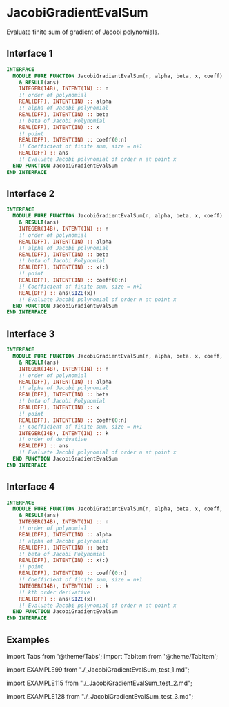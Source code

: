 # JacobiGradientEvalSum

Evaluate finite sum of gradient of Jacobi polynomials.

## Interface 1

```fortran
INTERFACE
  MODULE PURE FUNCTION JacobiGradientEvalSum(n, alpha, beta, x, coeff) &
    & RESULT(ans)
    INTEGER(I4B), INTENT(IN) :: n
    !! order of polynomial
    REAL(DFP), INTENT(IN) :: alpha
    !! alpha of Jacobi polynomial
    REAL(DFP), INTENT(IN) :: beta
    !! beta of Jacobi Polynomial
    REAL(DFP), INTENT(IN) :: x
    !! point
    REAL(DFP), INTENT(IN) :: coeff(0:n)
    !! Coefficient of finite sum, size = n+1
    REAL(DFP) :: ans
    !! Evaluate Jacobi polynomial of order n at point x
  END FUNCTION JacobiGradientEvalSum
END INTERFACE
```

## Interface 2

```fortran
INTERFACE
  MODULE PURE FUNCTION JacobiGradientEvalSum(n, alpha, beta, x, coeff) &
    & RESULT(ans)
    INTEGER(I4B), INTENT(IN) :: n
    !! order of polynomial
    REAL(DFP), INTENT(IN) :: alpha
    !! alpha of Jacobi polynomial
    REAL(DFP), INTENT(IN) :: beta
    !! beta of Jacobi Polynomial
    REAL(DFP), INTENT(IN) :: x(:)
    !! point
    REAL(DFP), INTENT(IN) :: coeff(0:n)
    !! Coefficient of finite sum, size = n+1
    REAL(DFP) :: ans(SIZE(x))
    !! Evaluate Jacobi polynomial of order n at point x
  END FUNCTION JacobiGradientEvalSum
END INTERFACE
```

## Interface 3

```fortran
INTERFACE
  MODULE PURE FUNCTION JacobiGradientEvalSum(n, alpha, beta, x, coeff, k) &
    & RESULT(ans)
    INTEGER(I4B), INTENT(IN) :: n
    !! order of polynomial
    REAL(DFP), INTENT(IN) :: alpha
    !! alpha of Jacobi polynomial
    REAL(DFP), INTENT(IN) :: beta
    !! beta of Jacobi Polynomial
    REAL(DFP), INTENT(IN) :: x
    !! point
    REAL(DFP), INTENT(IN) :: coeff(0:n)
    !! Coefficient of finite sum, size = n+1
    INTEGER(I4B), INTENT(IN) :: k
    !! order of derivative
    REAL(DFP) :: ans
    !! Evaluate Jacobi polynomial of order n at point x
  END FUNCTION JacobiGradientEvalSum
END INTERFACE
```

## Interface 4

```fortran
INTERFACE
  MODULE PURE FUNCTION JacobiGradientEvalSum(n, alpha, beta, x, coeff, k) &
    & RESULT(ans)
    INTEGER(I4B), INTENT(IN) :: n
    !! order of polynomial
    REAL(DFP), INTENT(IN) :: alpha
    !! alpha of Jacobi polynomial
    REAL(DFP), INTENT(IN) :: beta
    !! beta of Jacobi Polynomial
    REAL(DFP), INTENT(IN) :: x(:)
    !! point
    REAL(DFP), INTENT(IN) :: coeff(0:n)
    !! Coefficient of finite sum, size = n+1
    INTEGER(I4B), INTENT(IN) :: k
    !! kth order derivative
    REAL(DFP) :: ans(SIZE(x))
    !! Evaluate Jacobi polynomial of order n at point x
  END FUNCTION JacobiGradientEvalSum
END INTERFACE
```

## Examples

import Tabs from '@theme/Tabs';
import TabItem from '@theme/TabItem';

<Tabs>
<TabItem value="example" label="️܀ See example">

import EXAMPLE99 from "./_JacobiGradientEvalSum_test_1.md";

<EXAMPLE99 />

</TabItem>

<TabItem value="close" label="↢ " default>

</TabItem>
</Tabs>

<Tabs>
<TabItem value="example" label="️܀ See example">

import EXAMPLE115 from "./_JacobiGradientEvalSum_test_2.md";

<EXAMPLE115 />

</TabItem>

<TabItem value="close" label="↢ " default>

</TabItem>
</Tabs>

<Tabs>
<TabItem value="example" label="️܀ See example">

import EXAMPLE128 from "./_JacobiGradientEvalSum_test_3.md";

<EXAMPLE128 />

</TabItem>

<TabItem value="close" label="↢ " default>

</TabItem>
</Tabs>
